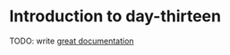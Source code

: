 # Introduction to day-thirteen

TODO: write [great documentation](http://jacobian.org/writing/what-to-write/)
